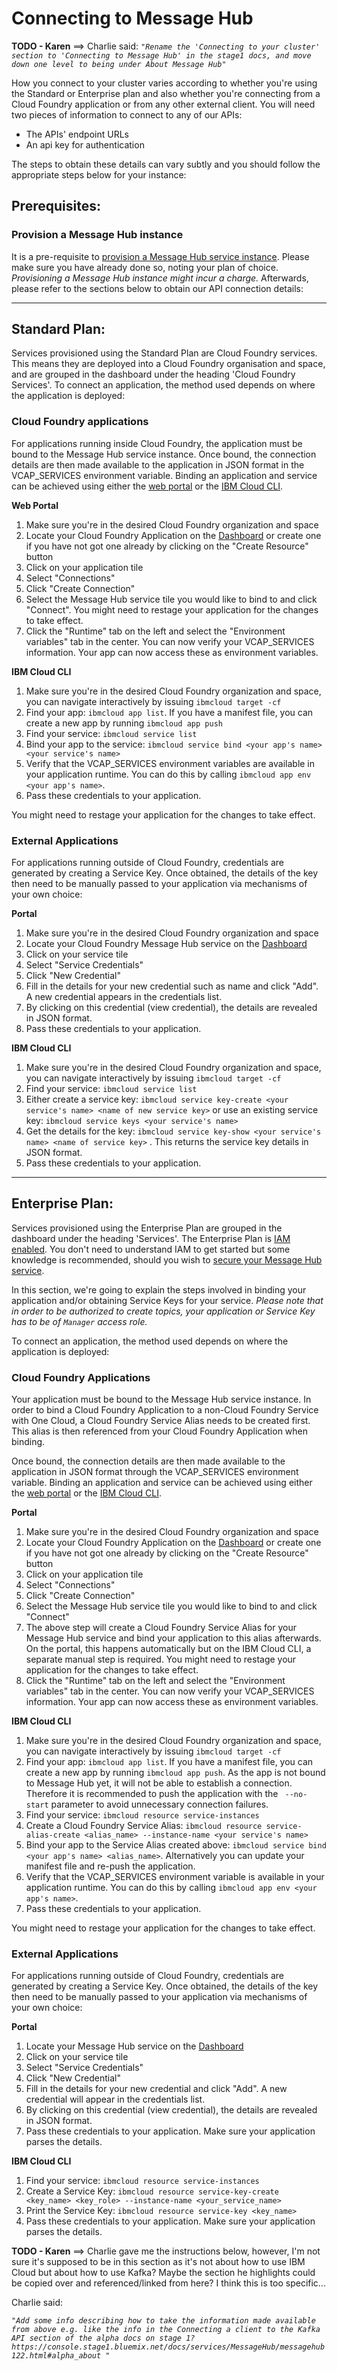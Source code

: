 # Connecting to Message Hub

**TODO - Karen** ==> Charlie said: *`"Rename the 'Connecting to your cluster' section to 'Connecting to Message Hub' in the stage1 docs, and move down one level to being under About Message Hub"`*

How you connect to your cluster varies according to whether you're using the Standard or Enterprise plan and also whether you're connecting from a Cloud Foundry application or from any other external client. You will need two pieces of information to connect to any of our APIs:

- The APIs' endpoint URLs
- An api key for authentication

The steps to obtain these details can vary subtly and you should follow the appropriate steps below for your instance:

## Prerequisites:
### Provision a Message Hub instance

It is a pre-requisite to [provision a Message Hub service instance](https://console.stage1.bluemix.net/docs/services/MessageHub/messagehub085.html#plan_choose). Please make sure you have already done so, noting your plan of choice. *Provisioning a Message Hub instance might incur a charge.* Afterwards, please refer to the sections below to obtain our API connection details:

---

## Standard Plan:

Services provisioned using the Standard Plan are Cloud Foundry services. This means they are deployed into a Cloud Foundry organisation and space, and are grouped in the dashboard under the heading 'Cloud Foundry Services'. To connect an application, the method used depends on where the application is deployed:

### Cloud Foundry applications

For applications running inside Cloud Foundry, the application must be bound to the Message Hub service instance. Once bound, the connection details are then made available to the application in JSON format in the VCAP_SERVICES environment variable. Binding an application and service can be achieved using either the [web portal](https://console.bluemix.net/) or the [IBM Cloud CLI](https://console.bluemix.net/docs/cli/reference/bluemix_cli/get_started.html).

**Web Portal**

1) Make sure you're in the desired Cloud Foundry organization and space
2) Locate your Cloud Foundry Application on the [Dashboard](https://console.stage1.bluemix.net/dashboard/apps/) or create one if you have not got one already by clicking on the "Create Resource" button
3) Click on your application tile
4) Select "Connections"
5) Click "Create Connection"
6) Select the Message Hub service tile you would like to bind to and click "Connect". You might need to restage your application for the changes to take effect.
7) Click the "Runtime" tab on the left and select the "Environment variables" tab in the center. You can now verify your VCAP_SERVICES information. Your app can now access these as environment variables. 

**IBM Cloud CLI**

1) Make sure you're in the desired Cloud Foundry organization and space, you can navigate interactively by issuing `ibmcloud target -cf`
2) Find your app: `ibmcloud app list`. If you have a manifest file, you can create a new app by running `ibmcloud app push`
3) Find your service: `ibmcloud service list`
4) Bind your app to the service: `ibmcloud service bind <your app's name> <your service's name>`
5) Verify that the VCAP_SERVICES environment variables are available in your application runtime. You can do this by calling `ibmcloud app env <your app's name>`. 
6) Pass these credentials to your application.

You might need to restage your application for the changes to take effect.

### External Applications

For applications running outside of Cloud Foundry, credentials are generated by creating a Service Key. Once obtained, the details of the key then need to be manually passed to your application via mechanisms of your own choice:
 
**Portal**

1) Make sure you're in the desired Cloud Foundry organization and space
2) Locate your Cloud Foundry Message Hub service on the [Dashboard](https://console.stage1.bluemix.net/dashboard)
3) Click on your service tile
4) Select "Service Credentials"
5) Click "New Credential"
6) Fill in the details for your new credential such as name and click "Add". A new credential appears in the credentials list.
7) By clicking on this credential (view credential), the details are revealed in JSON format.
8) Pass these credentials to your application.

**IBM Cloud CLI**

1) Make sure you're in the desired Cloud Foundry organization and space, you can navigate interactively by issuing `ibmcloud target -cf`
2) Find your service: `ibmcloud service list`
3) Either create a service key: `ibmcloud service key-create <your service's name> <name of new service key>` or use an existing service key: `ibmcloud service keys <your service's name>`
4) Get the details for the key:  `ibmcloud service key-show <your service's name> <name of service key>` . This returns the service key details in JSON format.
5) Pass these credentials to your application.

---

## Enterprise Plan:

Services provisioned using the Enterprise Plan are grouped in the dashboard under the heading 'Services'. The Enterprise Plan is [IAM enabled](https://console.bluemix.net/docs/iam/quickstart.html#getstarted). You don't need to understand IAM to get started but some knowledge is recommended, should you wish to [secure your Message Hub service](https://console.bluemix.net/docs/services/MessageHub/messagehub124.html#security).

In this section, we're going to explain the steps involved in binding your application and/or obtaining Service Keys for your service. *Please note that in order to be authorized to create topics, your application or Service Key has to be of `Manager` access role.*

To connect an application, the method used depends on where the application is deployed:

### Cloud Foundry Applications

Your application must be bound to the Message Hub service instance. In order to bind a Cloud Foundry Application to a non-Cloud Foundry Service with One Cloud, a Cloud Foundry Service Alias needs to be created first. This alias is then referenced from your Cloud Foundry Application when binding.

Once bound, the connection details are then made available to the application in JSON format through the VCAP_SERVICES environment variable. Binding an application and service can be achieved using either the [web portal](https://console.bluemix.net/) or the [IBM Cloud CLI](https://console.bluemix.net/docs/cli/reference/bluemix_cli/get_started.html).

**Portal**
1) Make sure you're in the desired Cloud Foundry organization and space
2) Locate your Cloud Foundry Application on the [Dashboard](https://console.stage1.bluemix.net/dashboard/apps/) or create one if you have not got one already by clicking on the "Create Resource" button
3) Click on your application tile
4) Select "Connections"
5) Click "Create Connection"
6) Select the Message Hub service tile you would like to bind to and click "Connect"
7) The above step will create a Cloud Foundry Service Alias for your Message Hub service and bind your application to this alias afterwards. On the portal, this happens automatically but on the IBM Cloud CLI, a separate manual step is required. You might need to restage your application for the changes to take effect.
8) Click the "Runtime" tab on the left and select the "Environment variables" tab in the center. You can now verify your VCAP_SERVICES information. Your app can now access these as environment variables. 

**IBM Cloud CLI**
1) Make sure you're in the desired Cloud Foundry organization and space, you can navigate interactively by issuing `ibmcloud target -cf`
2) Find your app: `ibmcloud app list`. If you have a manifest file, you can create a new app by running `ibmcloud app push`. As the app is not bound to Message Hub yet, it will not be able to establish a connection. Therefore it is recommended to push the application with the ` --no-start` parameter to avoid unnecessary connection failures.
3) Find your service: `ibmcloud resource service-instances`
4) Create a Cloud Foundry Service Alias: `ibmcloud resource service-alias-create <alias_name> --instance-name <your service's name>`
5) Bind your app to the Service Alias created above: `ibmcloud service bind <your app's name> <alias_name>`. Alternatively you can update your manifest file and re-push the application.
6) Verify that the VCAP_SERVICES environment variable is available in your application runtime. You can do this by calling `ibmcloud app env <your app's name>`.
7) Pass these credentials to your application.

You might need to restage your application for the changes to take effect.


### External Applications

For applications running outside of Cloud Foundry, credentials are generated by creating a Service Key. Once obtained, the details of the key then need to be manually passed to your application via mechanisms of your own choice:
 
**Portal**
1) Locate your Message Hub service on the [Dashboard](https://console.stage1.bluemix.net/dashboard)
2) Click on your service tile
3) Select "Service Credentials"
4) Click "New Credential"
5) Fill in the details for your new credential and click "Add". A new credential will appear in the credentials list.
6) By clicking on this credential (view credential), the details are revealed in JSON format.
7) Pass these credentials to your application. Make sure your application parses the details.

**IBM Cloud CLI**
1) Find your service: `ibmcloud resource service-instances`
2) Create a Service Key: `ibmcloud resource service-key-create <key_name> <key_role> --instance-name <your_service_name>`
3) Print the Service Key: `ibmcloud resource service-key <key_name>`
4) Pass these credentials to your application. Make sure your application parses the details.

**TODO - Karen** ==> Charlie gave me the instructions below, however, I'm not sure it's supposed to be in this section as it's not about how to use IBM Cloud but about how to use Kafka? Maybe the section he highlights could be copied over and referenced/linked from here? I think this is too specific...

Charlie said:

*`"Add some info describing how to take the information made available from above e.g. like the info in the Connecting a client to the Kafka API section of the alpha docs on stage 1? https://console.stage1.bluemix.net/docs/services/MessageHub/messagehub122.html#alpha_about "`*

